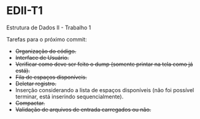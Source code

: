 # EDII-T1
Estrutura de Dados II - Trabalho 1 

Tarefas para o próximo commit:
- ~~Organização do código.~~
- ~~Interface de Usuário.~~
- ~~Verificar como deve ser feito o dump (somente printar na tela como já está).~~
- ~~Fila de espaços disponíveis.~~
- ~~Deletar registro.~~
- Inserção considerando a lista de espaços disponíveis (não foi possível terminar, está inserindo sequencialmente).
- ~~Compactar.~~
- ~~Validação de arquivos de entrada carregados ou não.~~
